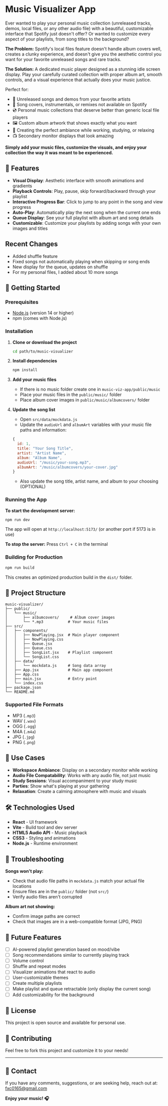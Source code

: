 # Music Visualizer App

Ever wanted to play your personal music collection (unreleased tracks, demos, local files, or any other audio file) with a beautiful, customizable interface that Spotify just doesn't offer?
Or wanted to customize every aspect of your playlists, from song titles to the background?

**The Problem:** Spotify's local files feature doesn't handle album covers well, creates a clunky experience, and doesn't give you the aesthetic control you want for your favorite unreleased songs and rare tracks.

**The Solution:** A dedicated music player designed as a stunning idle screen display. Play your carefully curated collection with proper album art, smooth controls, and a visual experience that actually does your music justice.

Perfect for:
- 🎵 Unreleased songs and demos from your favorite artists
- 🎤 Song covers, instrumentals, or remixes not available on Spotify
- 💿 Personal music collections that deserve better than generic local file players
- 🖼️ Custom album artwork that shows exactly what you want
- 🎨 Creating the perfect ambiance while working, studying, or relaxing
- 📺 Secondary monitor displays that look amazing

**Simply add your music files, customize the visuals, and enjoy your collection the way it was meant to be experienced.**

## 🎵 Features

- **Visual Display**: Aesthetic interface with smooth animations and gradients
- **Playback Controls**: Play, pause, skip forward/backward through your playlist
- **Interactive Progress Bar**: Click to jump to any point in the song and view progress
- **Auto-Play**: Automatically play the next song when the current one ends
- **Queue Display**: See your full playlist with album art and song details
- **Customizable**: Customize your playlists by adding songs with your own images and titles 

## Recent Changes

- Added shuffle feature
- Fixed songs not automatically playing when skipping or song ends
- New display for the queue, updates on shuffle
- For my personal files, I added about 10 more songs

## 🚀 Getting Started

### Prerequisites

- [Node.js](https://nodejs.org/) (version 14 or higher)
- npm (comes with Node.js)

### Installation

1. **Clone or download the project**
   ```bash
   cd path/to/music-visualizer
   ```

2. **Install dependencies**
   ```bash
   npm install
   ```

3. **Add your music files**
   - If there is no music folder create one in `music-viz-app/public/music`
   - Place your music files in the `public/music/` folder
   - Place album cover images in `public/music/albumcovers/` folder

4. **Update the song list**
   - Open `src/data/mockdata.js`
   - Update the `audioUrl` and `albumArt` variables with your music file paths and information:
   ```javascript
   {
     id: 1,
     title: "Your Song Title",
     artist: "Artist Name",
     album: "Album Name",
     audioUrl: "/music/your-song.mp3",
     albumArt: "/music/albumcovers/your-cover.jpg"
   }
   ```
   - Also update the song title, artist name, and album to your choosing (OPTIONAL)

### Running the App

**To start the development server:**
```bash
npm run dev
```

The app will open at `http://localhost:5173/` (or another port if 5173 is in use)

**To stop the server:**
Press `Ctrl + C` in the terminal

### Building for Production

```bash
npm run build
```

This creates an optimized production build in the `dist/` folder.

## 📁 Project Structure

```
music-visualizer/
├── public/
│   └── music/
│       ├── albumcovers/     # Album cover images
│       └── *.mp3           # Your music files
├── src/
│   ├── components/
│   │   ├── NowPlaying.jsx  # Main player component
│   │   ├── NowPlaying.css
│   │   ├── Queue.jsx
│   │   ├── Queue.css
│   │   ├── SongList.jsx    # Playlist component
│   │   └── SongList.css
│   ├── data/
│   │   └── mockdata.js     # Song data array
│   ├── App.jsx             # Main app component
│   ├── App.css
│   ├── main.jsx            # Entry point
│   └── index.css
├── package.json
└── README.md
```

### Supported File Formats
- MP3 (`.mp3`)
- WAV (`.wav`)
- OGG (`.ogg`)
- M4A (`.m4a`)
- JPG (`.jpg`)
- PNG (`.png`)

## 🎯 Use Cases

- **Workspace Ambiance**: Display on a secondary monitor while working
- **Audio File Compatability**: Works with any audio file, not just music
- **Study Sessions**: Visual accompaniment to your study music
- **Parties**: Show what's playing at your gathering
- **Relaxation**: Create a calming atmosphere with music and visuals

## 🛠️ Technologies Used

- **React** - UI framework
- **Vite** - Build tool and dev server
- **HTML5 Audio API** - Music playback
- **CSS3** - Styling and animations
- **Node.js** - Runtime environment

## 🐛 Troubleshooting

**Songs won't play:**
- Check that audio file paths in `mockdata.js` match your actual file locations
- Ensure files are in the `public/` folder (not `src/`)
- Verify audio files aren't corrupted

**Album art not showing:**
- Confirm image paths are correct
- Check that images are in a web-compatible format (JPG, PNG)

## 🚧 Future Features

- [ ] AI-powered playlist generation based on mood/vibe
- [ ] Song recommendations similar to currently playing track
- [ ] Volume control
- [ ] Shuffle and repeat modes
- [ ] Visualizer animations that react to audio
- [ ] User-customizable themes
- [ ] Create multiple playlists
- [ ] Make playlist and queue retractable (only display the current song)
- [ ] Add customizability for the background

## 📄 License

This project is open source and available for personal use.

## 🤝 Contributing

Feel free to fork this project and customize it to your needs!

---
## 🪪 Contact

If you have any comments, suggestions, or are seeking help, reach out at:
fxc0165@gmail.com

**Enjoy your music! 🎧**